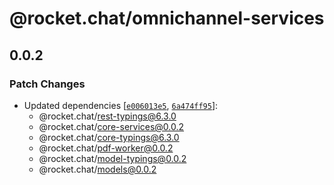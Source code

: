 # @rocket.chat/omnichannel-services

## 0.0.2

### Patch Changes

- Updated dependencies [[`e006013e5`](https://github.com/RocketChat/Rocket.Chat/commit/e006013e5f1f2e795d1594b4c0ac325b600231c0), [`6a474ff95`](https://github.com/RocketChat/Rocket.Chat/commit/6a474ff952fea793aac3db226d13fd9a0bb4f35a)]:
  - @rocket.chat/rest-typings@6.3.0
  - @rocket.chat/core-services@0.0.2
  - @rocket.chat/core-typings@6.3.0
  - @rocket.chat/pdf-worker@0.0.2
  - @rocket.chat/model-typings@0.0.2
  - @rocket.chat/models@0.0.2
